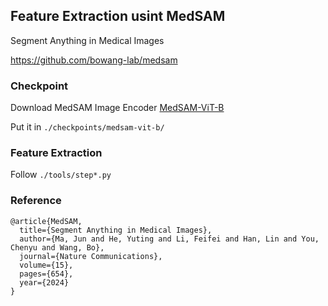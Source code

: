 ## Feature Extraction usint MedSAM

Segment Anything in Medical Images

https://github.com/bowang-lab/medsam

### Checkpoint
Download MedSAM Image Encoder
[MedSAM-ViT-B](https://drive.google.com/file/d/1vO7EyMre4BNiKQdW5WkYQaF3blNiT3r7/view?usp=drive_link)

Put it in `./checkpoints/medsam-vit-b/`

### Feature Extraction
Follow `./tools/step*.py`


### Reference
```
@article{MedSAM,
  title={Segment Anything in Medical Images},
  author={Ma, Jun and He, Yuting and Li, Feifei and Han, Lin and You, Chenyu and Wang, Bo},
  journal={Nature Communications},
  volume={15},
  pages={654},
  year={2024}
}

```